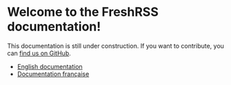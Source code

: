 # Welcome to the FreshRSS documentation!

This documentation is still under construction. If you want to contribute, you can [find us on GitHub](https://github.com/FreshRSS/FreshRSS).

- [English documentation](./en/index.md)
- [Documentation française](./fr/index.md)

